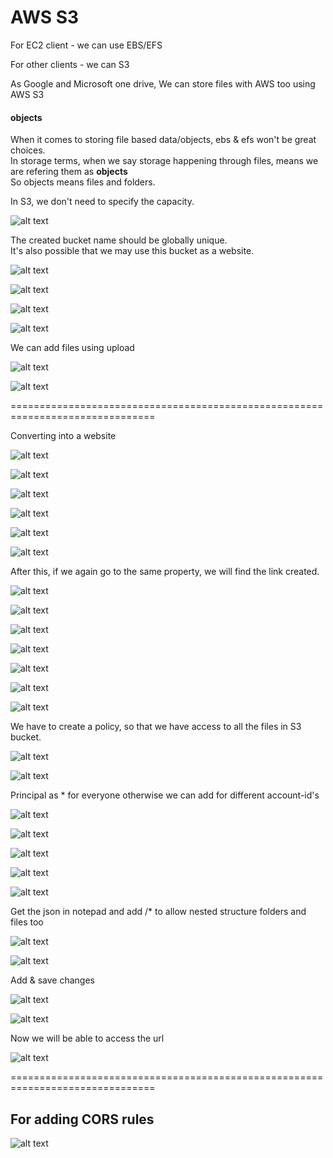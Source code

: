 # AWS S3

For EC2 client - we can use EBS/EFS

For other clients - we can S3

As Google and Microsoft one drive, We can store files with AWS too using
AWS S3

#### objects

When it comes to storing file based data/objects, ebs & efs won't be great choices.<br>
In storage terms, when we say storage happening through files, means we are refering them as <b>objects</b>
<br>
So objects means files and folders.

In S3, we don't need to specify the capacity.

![alt text](image-31.png)

The created bucket name should be globally unique.<br>
It's also possible that we may use this bucket as a website.

![alt text](image-88.png)

![alt text](image-89.png)

![alt text](image-90.png)

![alt text](image-91.png)

We can add files using upload

![alt text](image-92.png)

![alt text](image-93.png)

===============================================================================

Converting into a website

![alt text](image-95.png)

![alt text](image-100.png)

![alt text](image-96.png)

![alt text](image-97.png)

![alt text](image-98.png)

![alt text](image-99.png)

After this, if we again go to the same property, we will find the link created.

![alt text](image-101.png)

![alt text](image-102.png)

![alt text](image-103.png)

![alt text](image-104.png)

![alt text](image-105.png)

![alt text](image-106.png)

![alt text](image-107.png)

We have to create a policy, so that we have access to all the files in S3 bucket.

![alt text](image-108.png)

![alt text](image-109.png)

Principal as \* for everyone otherwise we can add for different account-id's

![alt text](image-110.png)

![alt text](image-111.png)

![alt text](image-112.png)

![alt text](image-113.png)

![alt text](image-114.png)

Get the json in notepad and add /\* to allow nested structure folders and files too

![alt text](image-115.png)

![alt text](image-116.png)

Add & save changes

![alt text](image-117.png)

![alt text](image-118.png)

Now we will be able to access the url

![alt text](image-119.png)

===============================================================================

## For adding CORS rules

![alt text](image-120.png)
